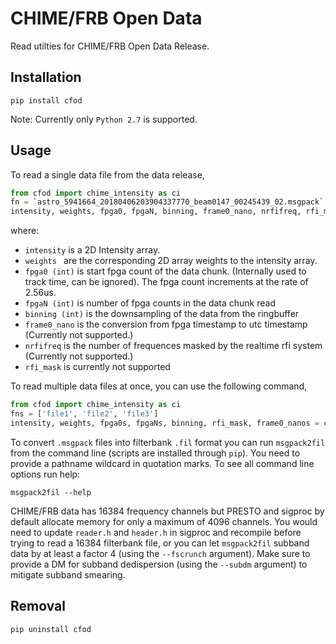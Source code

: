 # CHIME/FRB Open Data

Read utilties for CHIME/FRB Open Data Release. 

## Installation
```
pip install cfod
```
Note: Currently only `Python 2.7` is supported. 

## Usage
To read a single data file from the data release,
```python
from cfod import chime_intensity as ci
fn = `astro_5941664_20180406203904337770_beam0147_00245439_02.msgpack`
intensity, weights, fpga0, fpgaN, binning, frame0_nano, nrfifreq, rfi_mask = ci.unpack_data(fn)
```
where:
  - `intensity` is a 2D Intensity array.
  - `weights ` are the corresponding 2D array weights to the intensity array.
  - `fpga0 (int)` is start fpga count of the data chunk. (Internally used to track time, can be ignored). The fpga count increments at the rate of 2.56us.
  - `fpgaN (int)` is number of fpga counts in the data chunk read
  - `binning (int)` is the downsampling of the data from the ringbuffer
  - `frame0_nano` is the conversion from fpga timestamp to utc timestamp (Currently not supported.)
  - `nrfifreq` is the number of frequences masked by the realtime rfi system (Currently not supported.)
  - `rfi_mask` is currently not supported

To read multiple data files at once, you can use the following command,
```python
from cfod import chime_intensity as ci
fns = ['file1', 'file2', 'file3']
intensity, weights, fpga0s, fpgaNs, binning, rfi_mask, frame0_nanos = ci.unpack_datafiles(fns)
```

To convert `.msgpack` files into filterbank `.fil` format you can run `msgpack2fil` from the command line (scripts are installed through `pip`). You need to provide a pathname wildcard in quotation marks. To see all command line options run help:  
```
msgpack2fil --help
```
CHIME/FRB data has 16384 frequency channels but PRESTO and sigproc by default allocate memory for only a maximum of 4096 channels. You would need to update `reader.h` and `header.h` in sigproc and recompile before trying to read a 16384 filterbank file, or you can let `msgpack2fil` subband data by at least a factor 4 (using the `--fscrunch` argument). Make sure to provide a DM for subband dedispersion (using the `--subdm` argument) to mitigate subband smearing.

## Removal
```
pip uninstall cfod
```
